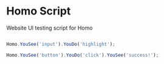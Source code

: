 # Homo Script

Website UI testing script for Homo

```javascript

Homo.YouSee('input').YouDo('highlight');

Homo.YouSee('button').YouDo('click').YouSee('success!');

```
